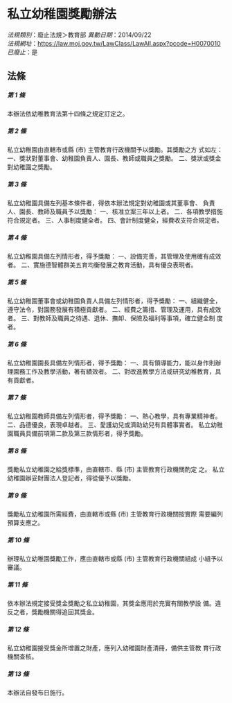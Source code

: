 # 私立幼稚園獎勵辦法

*法規類別*：廢止法規＞教育部
*異動日期*：2014/09/22  
*法規網址*：https://law.moj.gov.tw/LawClass/LawAll.aspx?pcode=H0070010
*已廢止*：是


## 法條
##### 第 1 條
本辦法依幼稚教育法第十四條之規定訂定之。

##### 第 2 條
私立幼稚園由直轄市或縣 (市) 主管教育行政機關予以獎勵。其獎勵之方
式如左：
一、獎狀對董事會、幼稚園負責人、園長、教師或職員之獎勵。
二、獎狀或獎金  對幼稚園之獎勵。


##### 第 3 條
私立幼稚園具備左列基本條件者，得依本辦法規定對幼稚園或其董事會、
負責人、園長、教師及職員予以獎勵：
一、核准立案三年以上者。
二、各項教學措施符合規定者。
三、人事制度健全者。
四、會計制度健全，經費收支符合規定者。


##### 第 4 條
私立幼稚園具備左列情形者，得予獎勵：
一、設備完善，其管理及使用確有成效者。
二、實施德智體群美五育均衡發展之教育活動，具有優良表現者。


##### 第 5 條
私立幼稚園董事會或幼稚園負責人具備左列情形者，得予獎勵：
一、組織健全，遵守法令，對園務發展有積極貢獻者。
二、經費之籌措、管理及運用，具有成效者。
三、對教師及職員之待遇、退休、撫卹、保險及福利等事項，確立健全制
    度者。


##### 第 6 條
私立幼稚園園長具備左列情形者，得予獎勵：
一、具有領導能力，能以身作則辦理園務工作及教學活動，著有績效者。
二、對改進教學方法或研究幼稚教育，具有貢獻者。


##### 第 7 條
私立幼稚園教師具備左列情形者，得予獎勵：
一、熱心教學，具有專業精神者。
二、品德優良，表現卓越者。
三、愛護幼兒或濟助幼兒有具體事實者。
私立幼稚園職員具備前項第二款及第三款情形者，得予獎勵。


##### 第 8 條
獎勵私立幼稚園之給獎標準，由直轄市、縣 (市) 主管教育行政機關酌定
之。
私立幼稚園辦妥財團法人登記者，得從優予以獎勵。

##### 第 9 條
獎勵私立幼稚園所需經費，由直轄市或縣 (市) 主管教育行政機關按實際
需要編列預算支應之。

##### 第 10 條
辦理私立幼稚園獎勵工作，應由直轄市或縣 (市) 主管教育行政機關組成
小組予以審議。

##### 第 11 條
依本辦法規定接受獎金獎勵之私立幼稚園，其獎金應用於充實有關教學設
備。違反之者，獎勵機關得追回其獎金。

##### 第 12 條
私立幼稚園接受獎金所增置之財產，應列入幼稚園財產清冊，備供主管教
育行政機關查核。

##### 第 13 條
本辦法自發布日施行。


